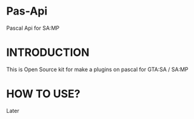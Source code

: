 # Pas-Api
Pascal Api for SA:MP
# INTRODUCTION
This is Open Source kit for make a plugins on pascal for
GTA:SA / SA:MP
# HOW TO USE? 
Later
